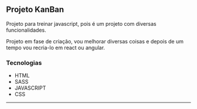## Projeto KanBan 
Projeto para treinar javascript, pois é um projeto com diversas funcionalidades.

Projeto em fase de criação, vou melhorar diversas coisas e depois de um tempo vou recria-lo em react ou angular.

### Tecnologias

- HTML
- SASS
- JAVASCRIPT
- CSS
<hr>

